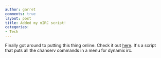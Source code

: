 ```yaml
---
author: garret
comments: true
layout: post
title: Added my mIRC script!
categories:
- Tech
---
```

Finally got around to putting this thing online. Check it out [here](http://web.archive.org/web/20020809142746/http://united.dnsprotect.com/~lightin/powdahound/powdaserv.php). It's a script that puts all the chanserv commands in a menu for dynamix irc.
